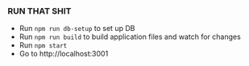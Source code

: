 ### RUN THAT SHIT

 - Run `npm run db-setup` to set up DB
 - Run `npm run build` to build application files and watch for changes
 - Run `npm start`
 - Go to http://localhost:3001



